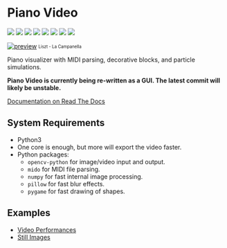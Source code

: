 # Piano Video

![](https://shields.io/github/license/phuang1024/piano_video)
![](https://shields.io/github/issues/phuang1024/piano_video)
![](https://shields.io/github/issues-pr/phuang1024/piano_video)
![](https://github.com/phuang1024/piano_video/workflows/Tests/badge.svg)
![](https://shields.io/github/repo-size/phuang1024/piano_video)
![](https://shields.io/github/commit-activity/m/phuang1024/piano_video)
![](https://readthedocs.org/projects/piano-video/badge/?version=latest)
![](https://img.shields.io/tokei/lines/github/phuang1024/piano_video)

[![preview](https://github.com/phuang1024/piano_video/blob/main/images/la_campanella.jpg)](https://www.youtube.com/watch?v=RETNQWfVIkA)
<sub><sup>Liszt - La Campanella</sup></sub>

Piano visualizer with MIDI parsing, decorative blocks, and particle simulations.

**Piano Video is currently being re-written as a GUI. The latest commit will likely be unstable.**

[Documentation on Read The Docs](https://piano-video.readthedocs.io/en/latest/)

## System Requirements

* Python3
* One core is enough, but more will export the video faster.
* Python packages:
    * `opencv-python` for image/video input and output.
    * `mido` for MIDI file parsing.
    * `numpy` for fast internal image processing.
    * `pillow` for fast blur effects.
    * `pygame` for fast drawing of shapes.

## Examples

* [Video Performances](https://www.youtube.com/channel/UCTGITVy1ROMaA3QVQ3SON-w)
* [Still Images](https://github.com/phuang1024/piano_video/tree/main/images)

[docs]: https://github.com/phuang1024/piano_video/wiki
